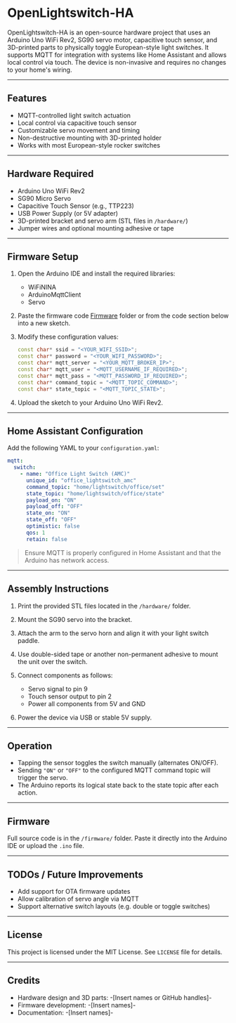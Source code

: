 # OpenLightswitch-HA

OpenLightswitch-HA is an open-source hardware project that uses an Arduino Uno WiFi Rev2, SG90 servo motor, capacitive touch sensor, and 3D-printed parts to physically toggle European-style light switches. It supports MQTT for integration with systems like Home Assistant and allows local control via touch. The device is non-invasive and requires no changes to your home's wiring.

---

## Features

* MQTT-controlled light switch actuation
* Local control via capacitive touch sensor
* Customizable servo movement and timing
* Non-destructive mounting with 3D-printed holder
* Works with most European-style rocker switches

---

## Hardware Required

* Arduino Uno WiFi Rev2
* SG90 Micro Servo
* Capacitive Touch Sensor (e.g., TTP223)
* USB Power Supply (or 5V adapter)
* 3D-printed bracket and servo arm (STL files in `/hardware/`)
* Jumper wires and optional mounting adhesive or tape

---

## Firmware Setup

1. Open the Arduino IDE and install the required libraries:

   * WiFiNINA
   * ArduinoMqttClient
   * Servo

2. Paste the firmware code [Firmware](https://github.com/makerLab314/OpenLightswitch-HA/blob/main/Lichtschalter_FINAL.ino) folder or from the code section below into a new sketch.

3. Modify these configuration values:

   ```cpp
   const char* ssid = "<YOUR_WIFI_SSID>";
   const char* password = "<YOUR_WIFI_PASSWORD>";
   const char* mqtt_server = "<YOUR_MQTT_BROKER_IP>";
   const char* mqtt_user = "<MQTT_USERNAME_IF_REQUIRED>";
   const char* mqtt_pass = "<MQTT_PASSWORD_IF_REQUIRED>";
   const char* command_topic = "<MQTT_TOPIC_COMMAND>";
   const char* state_topic = "<MQTT_TOPIC_STATE>";
   ```

4. Upload the sketch to your Arduino Uno WiFi Rev2.

---

## Home Assistant Configuration

Add the following YAML to your `configuration.yaml`:

```yaml
mqtt:
  switch:
    - name: "Office Light Switch (AMC)"
      unique_id: "office_lightswitch_amc"
      command_topic: "home/lightswitch/office/set"
      state_topic: "home/lightswitch/office/state"
      payload_on: "ON"
      payload_off: "OFF"
      state_on: "ON"
      state_off: "OFF"
      optimistic: false
      qos: 1
      retain: false
```

> Ensure MQTT is properly configured in Home Assistant and that the Arduino has network access.

---

## Assembly Instructions

1. Print the provided STL files located in the `/hardware/` folder.
2. Mount the SG90 servo into the bracket.
3. Attach the arm to the servo horn and align it with your light switch paddle.
4. Use double-sided tape or another non-permanent adhesive to mount the unit over the switch.
5. Connect components as follows:

   * Servo signal to pin 9
   * Touch sensor output to pin 2
   * Power all components from 5V and GND
6. Power the device via USB or stable 5V supply.

---

## Operation

* Tapping the sensor toggles the switch manually (alternates ON/OFF).
* Sending `"ON"` or `"OFF"` to the configured MQTT command topic will trigger the servo.
* The Arduino reports its logical state back to the state topic after each action.

---

## Firmware

Full source code is in the `/firmware/` folder. Paste it directly into the Arduino IDE or upload the `.ino` file.

---

## TODOs / Future Improvements

* Add support for OTA firmware updates
* Allow calibration of servo angle via MQTT
* Support alternative switch layouts (e.g. double or toggle switches)

---

## License

This project is licensed under the MIT License. See `LICENSE` file for details.

---

## Credits

* Hardware design and 3D parts: -\[Insert names or GitHub handles]-
* Firmware development: -\[Insert names]-
* Documentation: -\[Insert names]-

